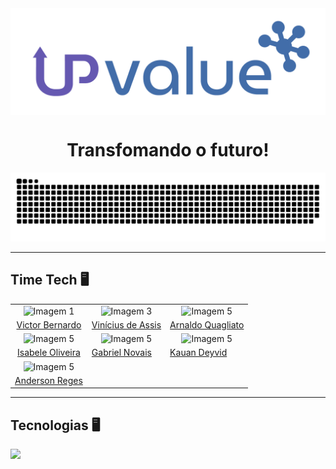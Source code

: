 <img align="center" src="https://github.com/UP-Value-Solucoes/.github/blob/main/img/oficial_UPvalue.png">

<h1 align="center"> Transfomando o futuro! </h1> 

<p align="center">
<picture >
  <source
    media="(prefers-color-scheme: dark)"
    srcset="https://raw.githubusercontent.com/platane/snk/output/github-contribution-grid-snake-dark.svg"
  />
  <source
    media="(prefers-color-scheme: light)"
    srcset="https://raw.githubusercontent.com/platane/snk/output/github-contribution-grid-snake.svg"
  />
  <img
    alt="github contribution grid snake animation"
    src="https://raw.githubusercontent.com/platane/snk/output/github-contribution-grid-snake.svg"
  />
</picture>  
</p>

---

## Time Tech 🖥️

<table>
  
  <tr align="center">
    <td><img src="https://avatars.githubusercontent.com/u/74565748?v=4" alt="Imagem 1"></td>
    <td><img src="https://avatars.githubusercontent.com/u/162127769?v=4" alt="Imagem 3"></td>
    <td><img src="https://avatars.githubusercontent.com/u/169666925?v=4" alt="Imagem 5"></td>
  </tr>
  <tr align="center">
    <td><a href="https://github.com/BernardoVictor" target="blank">Victor Bernardo</a></td>
    <td><a href="https://github.com/ViniA6Up" target="blank">Vinícius de Assis</a></td>
    <td><a href="https://github.com/arnaldoquagliatoUpvalue" target="blank">Arnaldo Quagliato</a></td>
  </tr>

  <tr align="center">
    <td><img src="https://avatars.githubusercontent.com/u/161530021?v=4" alt="Imagem 5"></td>
    <td><img src="https://avatars.githubusercontent.com/u/161596542?v=4" alt="Imagem 5"></td>
    <td><img src="https://avatars.githubusercontent.com/u/165200170?v=4" alt="Imagem 5"></td>
  </tr>
  <td align="center"
   <td><a href="https://github.com/mariaisabeleup" target="blank">Isabele Oliveira</a></td>
   <td><a href="https://github.com/GNovaisDev" target="blank">Gabriel Novais</a></td>
   <td><a href="https://github.com/KauanCodes" target="blank">Kauan Deyvid</a></td>
  </td>

<tr align="center">
    <td><img src="https://avatars.githubusercontent.com/u/169667390?v=4" alt="Imagem 5"></td>
  </tr>
  <td align="center"
   <td><a href="https://github.com/AndersonReges" target="blank">Anderson Reges</a></td>
  </td>
  
</table>

---

## Tecnologias 🖥️

<p align="left">
  <a href="https://skillicons.dev">
    <img src="https://skillicons.dev/icons?i=ts,js,express,nodejs,prisma,postgres,mongo,html,css,py,git,github,docker,heroku" />
  </a>
</p>


